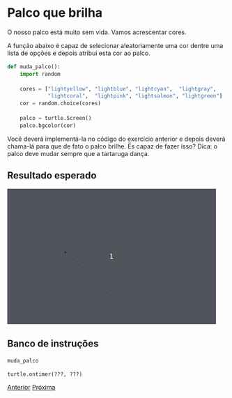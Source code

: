 # Palco que brilha

O nosso palco está muito sem vida. Vamos acrescentar cores.

A função abaixo é capaz de selecionar aleatoriamente uma cor dentre
uma lista de opções e depois atribui esta cor ao palco.

```python 
def muda_palco():
    import random

    cores = ["lightyellow", "lightblue", "lightcyan",  "lightgray",
             "lightcoral",  "lightpink", "lightsalmon", "lightgreen"]
    cor = random.choice(cores)

    palco = turtle.Screen()
    palco.bgcolor(cor)
```

Você deverá implementá-la no código do exercício anterior e depois deverá
chama-lá para que de fato o palco brilhe. És capaz de fazer isso?
Dica: o palco deve mudar sempre que a tartaruga dança.

## Resultado esperado
![Um palco que brilha](04_palco_brilha.gif "Um palco que brilha")

## Banco de instruções

```muda_palco```

```turtle.ontimer(???, ???)```


[Anterior](03_dancarina.md) [Próxima](05_dancando_pelo_palco.md)
